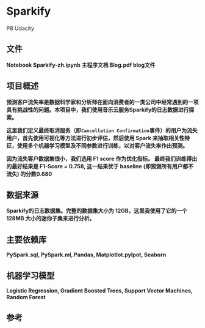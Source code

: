 # Sparkify
P8 Udacity

## 文件
<b> Notebook Sparkify-zh.ipynb 主程序文档 
<b> Blog.pdf blog文件
  
## 项目概述
预测客户流失率是数据科学家和分析师在面向消费者的一类公司中经常遇到的一项具有挑战性的问题。本项目中，我们使用音乐云服务Sparkify的日志数据进行探索。

这里我们定义最终取消服务（即`Cancellation Confirmation`事件）的用户为流失用户，首先使用可视化等方法进行初步评估，然后使用 Spark 来抽取相关性特征，使用多个机器学习模型及不同参数进行训练，以对客户流失率作出预测。

因为流失客户数据集很小，我们选用 F1 score 作为优化指标。
最终我们训练得出的最好结果是 F1-Score = 0.758, 这一结果优于 baseline (即预测所有用户都不流失) 的分数0.680

## 数据来源
Sparkify的日志数据集。完整的数据集大小为 12GB，这里我使用了它的一个 128MB 大小的迷你子集来进行分析。

## 主要依赖库
PySpark.sql, PySpark.ml, Pandas, Matplotlot.pylpot, Seaborn

## 机器学习模型
Logistic Regression, Gradient Boosted Trees, Support Vector Machines, Random Forest

## 参考
